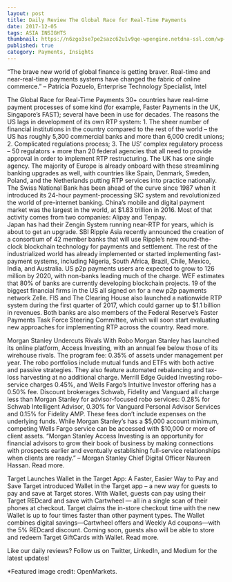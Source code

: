 ```yaml
---
layout: post
title: Daily Review The Global Race for Real-Time Payments
date: 2017-12-05
tags: ASIA INSIGHTS 
thumbnail: https://n6zgo3se7pe2sazc62u1v9qe-wpengine.netdna-ssl.com/wp-content/uploads/2017/12/dolla-400x220.png
published: true
category: Payments, Insights
---
```


“The brave new world of global finance is getting braver. Real-time and near-real-time payments systems have changed the fabric of online commerce.” – Patricia Pozuelo, Enterprise Technology Specialist, Intel<!--more-->

The Global Race for Real-Time Payments <!--more-->
30+ countries have real-time payment processes of some kind (for example, Faster Payments in the UK, Singapore’s FAST); several have been in use for decades.
The reasons the US lags in development of its own RTP system: 1. The sheer number of financial institutions in the country compared to the rest of the world – the US has roughly 5,300 commercial banks and more than 6,000 credit unions; 2. Complicated regulations process; 3. The US’ complex regulatory process – 50 regulators + more than 20 federal agencies that all need to provide approval in order to implement RTP restructuring. The UK has one single agency.
The majority of Europe is already onboard with these streamlining banking upgrades as well, with countries like Spain, Denmark, Sweden, Poland, and the Netherlands putting RTP services into practice nationally.
The Swiss National Bank has been ahead of the curve since 1987 when it introduced its 24-hour payment-processing SIC system and revolutionized the world of pre-internet banking.
China’s mobile and digital payment market was the largest in the world, at $1.83 trillion in 2016. Most of that activity comes from two companies: Alipay and Tenpay.  
Japan has had their Zengin System running near-RTP for years, which is about to get an upgrade. SBI Ripple Asia recently announced the creation of a consortium of 42 member banks that will use Ripple’s new round-the-clock blockchain technology for payments and settlement.
The rest of the industrialized world has already implemented or started implementing fast-payment systems, including Nigeria, South Africa, Brazil, Chile, Mexico, India, and Australia.
US p2p payments users are expected to grow to 126 million by 2020, with non-banks leading much of the charge. WEF estimates that 80% of banks are currently developing blockchain projects. 19 of the biggest financial firms in the US all signed on for a new p2p payments network Zelle.
FIS and The Clearing House also launched a nationwide RTP system during the first quarter of 2017, which could garner up to $1.1 billion in revenues. Both banks are also members of the Federal Reserve’s Faster Payments Task Force Steering Committee, which will soon start evaluating new approaches for implementing RTP across the country.
Read more.

Morgan Stanley Undercuts Rivals With Robo
Morgan Stanley has launched its online platform, Access Investing, with an annual fee below those of its wirehouse rivals. The program fee: 0.35% of assets under management per year. The robo portfolios include mutual funds and ETFs with both active and passive strategies. They also feature automated rebalancing and tax-loss harvesting at no additional charge.
Merrill Edge Guided Investing robo-service charges 0.45%, and Wells Fargo’s Intuitive Investor offering has a 0.50% fee. Discount brokerages Schwab, Fidelity and Vanguard all charge less than Morgan Stanley for advisor-focused robo services: 0.28% for Schwab Intelligent Advisor, 0.30% for Vanguard Personal Advisor Services and 0.15% for Fidelity AMP. These fees don’t include expenses on the underlying funds.
While Morgan Stanley’s has a $5,000 account minimum, competing Wells Fargo service can be accessed with $10,000 or more of client assets.
“Morgan Stanley Access Investing is an opportunity for financial advisors to grow their book of business by making connections with prospects earlier and eventually establishing full-service relationships when clients are ready.” – Morgan Stanley Chief Digital Officer Naureen Hassan.
Read more.

Target Launches Wallet in the Target App: A Faster, Easier Way to Pay and Save
Target introduced Wallet in the Target app – a new way for guests to pay and save at Target stores. With Wallet, guests can pay using their Target REDcard and save with Cartwheel — all in a single scan of their phones at checkout.
Target claims the in-store checkout time with the new Wallet is up to four times faster than other payment types.
The Wallet combines digital savings—Cartwheel offers and Weekly Ad coupons—with the 5% REDcard discount.
Coming soon, guests also will be able to store and redeem Target GiftCards with Wallet.
Read more.

Like our daily reviews? Follow us on Twitter, LinkedIn, and Medium for the latest updates!

*Featured image credit: OpenMarkets.
